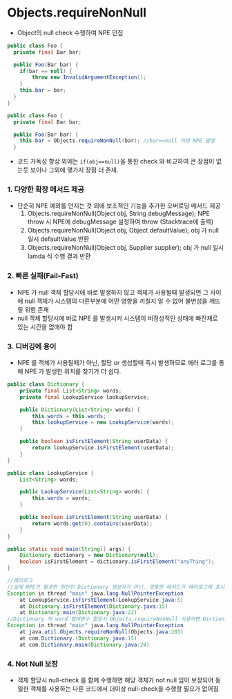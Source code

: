 # Objects.requireNonNull
* Object의 null check 수행하여 NPE 던짐
```java
public class Foo {
  private final Bar bar;

  public Foo(Bar bar) {
    if(bar == null) {
	    throw new InvalidArgumentException();
    }
    this.bar = bar;
  }
}

public class Foo {
  private final Bar bar;

  public Foo(Bar bar) {
    this.bar = Objects.requireNonNull(bar);	//bar==null 이면 NPE 발생
  }
```
* 코드 가독성 향상 외에는 ```if(obj==null)```을 통한 check 와 비교하여 큰 장점이 없는듯 보이나 그외에 몇가지 장점 더 존재.

### 1. 다양한 확장 메서드 제공
* 단순히 NPE 예외를 던지는 것 외에 보조적인 기능을 추가한 오버로딩 메서드 제공
	1) Objects.requireNonNull(Object obj, String debugMessage);
	NPE throw 시 NPE에 debugMessage 설정하여 throw (Stacktrace에 출력)
	2) Objects.requireNonNull(Object obj, Object defaultValue);
	obj 가 null 일시 defaultValue 반환
	3) Objects.requireNonNull(Object obj, Supplier<T> supplier);
	obj 가 null 일시 lamda 식 수행 결과 반환

### 2. 빠른 실패(Fail-Fast)
* NPE 가 null 객체 할당시에 바로 발생하지 않고 객체가 사용될때 발생되면 그 사이에 null 객체가 시스템의 다른부분에 어떤 영향을 끼칠지 알 수 없어 불변성을 깨뜨릴 위험 존재
* null 객체 할당시에 바로 NPE 를 발생시켜 시스템이 비정상적인 상태에 빠진채로 있는 시간을 없애야 함

### 3. 디버깅에 용이
* NPE 를 객체가 사용될때가 아닌, 할당 or 생성할때 즉시 발생하므로 에러 로그를 통해 NPE 가 발생한 위치를 찾기가 더 쉽다.
```java
public class Dictionary {
    private final List<String> words;
    private final LookupService lookupService;

    public Dictionary(List<String> words) {
        this.words = this.words;
        this.lookupService = new LookupService(words);
    }

    public boolean isFirstElement(String userData) {
        return lookupService.isFirstElement(userData);
    }        
}

public class LookupService {
    List<String> words;

    public LookupService(List<String> words) {
        this.words = words;
    }

    public boolean isFirstElement(String userData) {
        return words.get(0).contains(userData);
    }
}

public static void main(String[] args) {
	Dictionary dictionary = new Dictionary(null); 
	boolean isFirstElement = dictionary.isFirstElement("anyThing");
}

//에러로그
//실제 NPE가 발생한 원인인 Dictionary 생성자가 아닌, 엉뚱한 메서드가 에러로그에 표시됨
Exception in thread "main" java.lang.NullPointerException
    at LookupService.isFirstElement(LookupService.java:5)
    at Dictionary.isFirstElement(Dictionary.java:15)
    at Dictionary.main(Dictionary.java:22)
//Dictionary 의 word 멤버변수 할당시 Objects.requireNonNull 사용하면 Dictionary 생성자가 에러로그에 남음
Exception in thread "main" java.lang.NullPointerException
    at java.util.Objects.requireNonNull(Objects.java:203)
    at com.Dictionary.(Dictionary.java:15)
    at com.Dictionary.main(Dictionary.java:24)
```
### 4. Not Null 보장
* 객체 할당시 null-check 를 함께 수행하면 해당 객체가 not null 임이 보장되어 동일한 객체를 사용하는 다른 코드에서 더이상 null-check을 수행할 필요가 없어짐